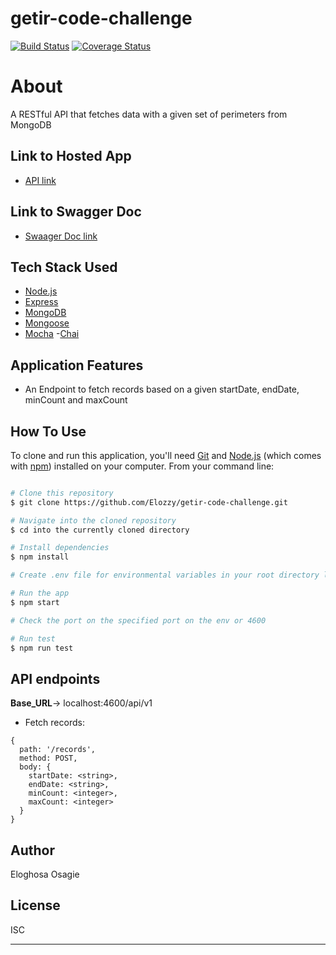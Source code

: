 # getir-code-challenge
[![Build Status](https://travis-ci.org/Elozzy/getir-code-challenge.svg?branch=main)](https://travis-ci.org/Elozzy/getir-code-challenge)
[![Coverage Status](https://coveralls.io/repos/github/Elozzy/getir-code-challenge/badge.svg?branch=main)](https://coveralls.io/github/Elozzy/getir-code-challenge?branch=main)

# About

A RESTful API that fetches data with a given set of perimeters from MongoDB

## Link to Hosted App

- [API link](http://safe-sierra-84083.herokuapp.com/api/v1/records)

## Link to Swagger Doc

- [Swaager Doc link](https://safe-sierra-84083.herokuapp.com/api-docs/)

## Tech Stack Used

- [Node.js](https://nodejs.org/)
- [Express](https://expressjs.com/)
- [MongoDB](https://www.mongodb.com/)
- [Mongoose](https://mongoosejs.com/)
- [Mocha](https://mochajs.org/)
-[Chai](https://www.chaijs.com/)

## Application Features

- An Endpoint to fetch records based on a given startDate, endDate, minCount and maxCount

## How To Use

To clone and run this application, you'll need [Git](https://git-scm.com) and [Node.js](https://nodejs.org/en/download/) (which comes with [npm](http://npmjs.com)) installed on your computer. From your command line:

```bash

# Clone this repository
$ git clone https://github.com/Elozzy/getir-code-challenge.git

# Navigate into the cloned repository
$ cd into the currently cloned directory

# Install dependencies
$ npm install

# Create .env file for environmental variables in your root directory like the sample.env file and provide the keys

# Run the app
$ npm start

# Check the port on the specified port on the env or 4600

# Run test
$ npm run test
```

## API endpoints

**Base_URL**-> localhost:4600/api/v1

  - Fetch records:
    
  ```
  {
    path: '/records',
    method: POST,
    body: {
      startDate: <string>,
      endDate: <string>,
      minCount: <integer>,
      maxCount: <integer>
    }
  } 
  ```
 

## Author

Eloghosa Osagie

## License

ISC

---
